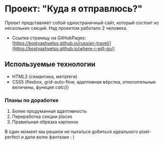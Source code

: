# Проект: "Куда я отправлюсь?"

Проект представляет собой одностраничный сайт, который состоит из нескольких секций.
Над проектом работало 2 человека.

- Ссылка страницу на GitHubPages: [https://kostyashvetss.github.io/russian-travel/](https://kostyashvetss.github.io/where-i-will-go/)

## Используемые технологии

- HTML3 (семантика, метатеги)
- CSS5 (flexbox, grid-auto-flow, адаптивная вёрстка, относительные величины, функция _calc()_)

### Планы по доработке

1. Более продуманная адаптивность
2. Переработка секции places
3. Правильная обрезка картинок

В один момент мы решили не пытаться добиться идеального pixel-perfect и дали волю фантазии : )
